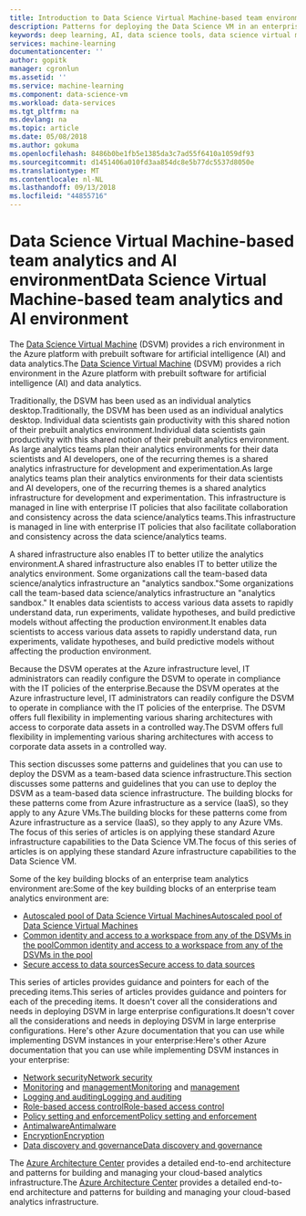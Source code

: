 ```yaml
---
title: Introduction to Data Science Virtual Machine-based team environments - Azure | Microsoft Docs
description: Patterns for deploying the Data Science VM in an enterprise team environment.
keywords: deep learning, AI, data science tools, data science virtual machine, geospatial analytics, team data science process
services: machine-learning
documentationcenter: ''
author: gopitk
manager: cgronlun
ms.assetid: ''
ms.service: machine-learning
ms.component: data-science-vm
ms.workload: data-services
ms.tgt_pltfrm: na
ms.devlang: na
ms.topic: article
ms.date: 05/08/2018
ms.author: gokuma
ms.openlocfilehash: 8486b0be1fb5e1385da3c7ad55f6410a1059df93
ms.sourcegitcommit: d1451406a010fd3aa854dc8e5b77dc5537d8050e
ms.translationtype: MT
ms.contentlocale: nl-NL
ms.lasthandoff: 09/13/2018
ms.locfileid: "44855716"
---
```

# <a name="data-science-virtual-machine-based-team-analytics-and-ai-environment"></a><span data-ttu-id="87294-104">Data Science Virtual Machine-based team analytics and AI environment</span><span class="sxs-lookup"><span data-stu-id="87294-104">Data Science Virtual Machine-based team analytics and AI environment</span></span> 
<span data-ttu-id="87294-105">The [Data Science Virtual Machine](overview.md) (DSVM) provides a rich environment in the Azure platform with prebuilt software for artificial intelligence (AI) and data analytics.</span><span class="sxs-lookup"><span data-stu-id="87294-105">The [Data Science Virtual Machine](overview.md) (DSVM) provides a rich environment in the Azure platform with prebuilt software for artificial intelligence (AI) and data analytics.</span></span> 

<span data-ttu-id="87294-106">Traditionally, the DSVM has been used as an individual analytics desktop.</span><span class="sxs-lookup"><span data-stu-id="87294-106">Traditionally, the DSVM has been used as an individual analytics desktop.</span></span> <span data-ttu-id="87294-107">Individual data scientists gain productivity with this shared notion of their prebuilt analytics environment.</span><span class="sxs-lookup"><span data-stu-id="87294-107">Individual data scientists gain productivity with this shared notion of their prebuilt analytics environment.</span></span> <span data-ttu-id="87294-108">As large analytics teams plan their analytics environments for their data scientists and AI developers, one of the recurring themes is a shared analytics infrastructure for development and experimentation.</span><span class="sxs-lookup"><span data-stu-id="87294-108">As large analytics teams plan their analytics environments for their data scientists and AI developers, one of the recurring themes is a shared analytics infrastructure for development and experimentation.</span></span> <span data-ttu-id="87294-109">This infrastructure is managed in line with enterprise IT policies that also facilitate collaboration and consistency across the data science/analytics teams.</span><span class="sxs-lookup"><span data-stu-id="87294-109">This infrastructure is managed in line with enterprise IT policies that also facilitate collaboration and consistency across the data science/analytics teams.</span></span> 

<span data-ttu-id="87294-110">A shared infrastructure also enables IT to better utilize the analytics environment.</span><span class="sxs-lookup"><span data-stu-id="87294-110">A shared infrastructure also enables IT to better utilize the analytics environment.</span></span> <span data-ttu-id="87294-111">Some organizations call the team-based data science/analytics infrastructure an "analytics sandbox."</span><span class="sxs-lookup"><span data-stu-id="87294-111">Some organizations call the team-based data science/analytics infrastructure an "analytics sandbox."</span></span> <span data-ttu-id="87294-112">It enables data scientists to access various data assets to rapidly understand data, run experiments, validate hypotheses, and build predictive models without affecting the production environment.</span><span class="sxs-lookup"><span data-stu-id="87294-112">It enables data scientists to access various data assets to rapidly understand data, run experiments, validate hypotheses, and build predictive models without affecting the production environment.</span></span> 

<span data-ttu-id="87294-113">Because the DSVM operates at the Azure infrastructure level, IT administrators can readily configure the DSVM to operate in compliance with the IT policies of the enterprise.</span><span class="sxs-lookup"><span data-stu-id="87294-113">Because the DSVM operates at the Azure infrastructure level, IT administrators can readily configure the DSVM to operate in compliance with the IT policies of the enterprise.</span></span> <span data-ttu-id="87294-114">The DSVM offers full flexibility in implementing various sharing architectures with access to corporate data assets in a controlled way.</span><span class="sxs-lookup"><span data-stu-id="87294-114">The DSVM offers full flexibility in implementing various sharing architectures with access to corporate data assets in a controlled way.</span></span> 

<span data-ttu-id="87294-115">This section discusses some patterns and guidelines that you can use to deploy the DSVM as a team-based data science infrastructure.</span><span class="sxs-lookup"><span data-stu-id="87294-115">This section discusses some patterns and guidelines that you can use to deploy the DSVM as a team-based data science infrastructure.</span></span> <span data-ttu-id="87294-116">The building blocks for these patterns come from Azure infrastructure as a service (IaaS), so they apply to any Azure VMs.</span><span class="sxs-lookup"><span data-stu-id="87294-116">The building blocks for these patterns come from Azure infrastructure as a service (IaaS), so they apply to any Azure VMs.</span></span> <span data-ttu-id="87294-117">The focus of this series of articles is on applying these standard Azure infrastructure capabilities to the Data Science VM.</span><span class="sxs-lookup"><span data-stu-id="87294-117">The focus of this series of articles is on applying these standard Azure infrastructure capabilities to the Data Science VM.</span></span> 

<span data-ttu-id="87294-118">Some of the key building blocks of an enterprise team analytics environment are:</span><span class="sxs-lookup"><span data-stu-id="87294-118">Some of the key building blocks of an enterprise team analytics environment are:</span></span>

* [<span data-ttu-id="87294-119">Autoscaled pool of Data Science Virtual Machines</span><span class="sxs-lookup"><span data-stu-id="87294-119">Autoscaled pool of Data Science Virtual Machines</span></span>](dsvm-pools.md)
* [<span data-ttu-id="87294-120">Common identity and access to a workspace from any of the DSVMs in the pool</span><span class="sxs-lookup"><span data-stu-id="87294-120">Common identity and access to a workspace from any of the DSVMs in the pool</span></span>](dsvm-common-identity.md)
* [<span data-ttu-id="87294-121">Secure access to data sources</span><span class="sxs-lookup"><span data-stu-id="87294-121">Secure access to data sources</span></span>](dsvm-secure-access-keys.md)


<span data-ttu-id="87294-122">This series of articles provides guidance and pointers for each of the preceding items.</span><span class="sxs-lookup"><span data-stu-id="87294-122">This series of articles provides guidance and pointers for each of the preceding items.</span></span> <span data-ttu-id="87294-123">It doesn't cover all the considerations and needs in deploying DSVM in large enterprise configurations.</span><span class="sxs-lookup"><span data-stu-id="87294-123">It doesn't cover all the considerations and needs in deploying DSVM in large enterprise configurations.</span></span> <span data-ttu-id="87294-124">Here's other Azure documentation that you can use while implementing DSVM instances in your enterprise:</span><span class="sxs-lookup"><span data-stu-id="87294-124">Here's other Azure documentation that you can use while implementing DSVM instances in your enterprise:</span></span> 

* [<span data-ttu-id="87294-125">Network security</span><span class="sxs-lookup"><span data-stu-id="87294-125">Network security</span></span>](https://docs.microsoft.com/azure/security/azure-network-security)
* <span data-ttu-id="87294-126">[Monitoring](https://docs.microsoft.com/azure/virtual-machines/windows/monitor) and [management](https://docs.microsoft.com/azure/virtual-machines/windows/maintenance-and-updates)</span><span class="sxs-lookup"><span data-stu-id="87294-126">[Monitoring](https://docs.microsoft.com/azure/virtual-machines/windows/monitor) and [management](https://docs.microsoft.com/azure/virtual-machines/windows/maintenance-and-updates)</span></span>
* [<span data-ttu-id="87294-127">Logging and auditing</span><span class="sxs-lookup"><span data-stu-id="87294-127">Logging and auditing</span></span>](https://docs.microsoft.com/azure/security/azure-log-audit)
* [<span data-ttu-id="87294-128">Role-based access control</span><span class="sxs-lookup"><span data-stu-id="87294-128">Role-based access control</span></span>](https://docs.microsoft.com/azure/role-based-access-control/overview)
* [<span data-ttu-id="87294-129">Policy setting and enforcement</span><span class="sxs-lookup"><span data-stu-id="87294-129">Policy setting and enforcement</span></span>](https://docs.microsoft.com/azure/azure-policy/azure-policy-introduction)
* [<span data-ttu-id="87294-130">Antimalware</span><span class="sxs-lookup"><span data-stu-id="87294-130">Antimalware</span></span>](https://docs.microsoft.com/azure/security/azure-security-antimalware)
* [<span data-ttu-id="87294-131">Encryption</span><span class="sxs-lookup"><span data-stu-id="87294-131">Encryption</span></span>](https://docs.microsoft.com/azure/virtual-machines/windows/encrypt-disks)
* [<span data-ttu-id="87294-132">Data discovery and governance</span><span class="sxs-lookup"><span data-stu-id="87294-132">Data discovery and governance</span></span>](https://docs.microsoft.com/azure/data-catalog/)

<span data-ttu-id="87294-133">The [Azure Architecture Center](https://docs.microsoft.com/en-us/azure/architecture/) provides a detailed end-to-end architecture and patterns for building and managing your cloud-based analytics infrastructure.</span><span class="sxs-lookup"><span data-stu-id="87294-133">The [Azure Architecture Center](https://docs.microsoft.com/en-us/azure/architecture/) provides a detailed end-to-end architecture and patterns for building and managing your cloud-based analytics infrastructure.</span></span> 
